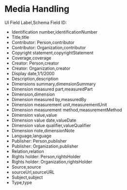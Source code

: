 ﻿# Media Handling

UI Field Label,Schema Field ID:

- Identification number,identificationNumber
- Title,title
- Contributor: Person,contributor
- Contributor: Organization,contributor
- Copyright statement,copyrightStatement
- Coverage,coverage
- Creator: Person,creator
- Creator: Organization,creator
- Display date,1/1/2000
- Description,description
- Dimensions summary,dimensionSummary
- Dimension measured part,measuredPart
- Dimension,dimension
- Dimension measured by,measuredBy
- Dimension measurement unit,measurementUnit
- Dimension measurement method,measurementMethod
- Dimension value,value
- Dimension value date,valueDate
- Dimension value qualifier,valueQualifier
- Dimension note,dimensionNote
- Language,language
- Publisher: Person,publisher
- Publisher: Organization,publisher
- Relation,relation
- Rights holder: Person,rightsHolder
- Rights holder: Organization,rightsHolder
- Source,source
- sourceUrl,sourceURL
- Subject,subject
- Type,type
